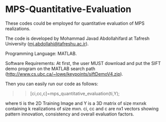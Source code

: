 # MPS-Quantitative-Evaluation
These codes could be employed for quantitative evaluation of MPS realizations.

The code is developed by Mohammad Javad Abdollahifard at Tafresh University (mj.abdollahi@tafreshu.ac.ir).

Programming Language: MATLAB.

Software Requirements: At first, the user MUST download and put the SIFT demo program on the MATLAB search path (http://www.cs.ubc.ca/~lowe/keypoints/siftDemoV4.zip). 

Then you can easily run our code as follows:

>>[ci,cc,c]=mps_quantitative_evaluation(ti,Y);

where ti is the 2D Training Image and Y is a 3D matrix of size mxnxk containing k realizations of size mxn. 
ci, cc and c are nx1 vectors showing pattern innovation, consistency and overall evaluation factors. 
